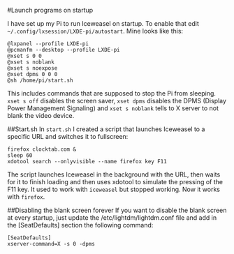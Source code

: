 #Launch programs on startup

I have set up my Pi to run Iceweasel on startup. To enable that edit 
`~/.config/lxsession/LXDE-pi/autostart`. Mine looks like this:

```
@lxpanel --profile LXDE-pi
@pcmanfm --desktop --profile LXDE-pi
@xset s 0 0
@xset s noblank
@xset s noexpose
@xset dpms 0 0 0
@sh /home/pi/start.sh
```

This includes commands that are supposed to stop the Pi from sleeping. `xset s off` disables the screen saver, 
`xset dpms` disables the DPMS (Display Power Management Signaling) and `xset s noblank` tells to X server to not 
blank the video device.

##Start.sh
In `start.sh` I created a script that launches Iceweasel to a specific URL and 
switches it to fullscreen:

```
firefox clocktab.com &
sleep 60
xdotool search --onlyvisible --name firefox key F11
```

The script launches Iceweasel in the background with the URL, then waits for it to 
finish loading and then uses xdotool to simulate the pressing of the F11 key.
It used to work with `iceweasel` but stopped working. Now it works with `firefox`.

##Disabling the blank screen forever
If you want to disable the blank screen at every startup, just update the /etc/lightdm/lightdm.conf file and add in the [SeatDefaults] section the following command:

```
[SeatDefaults]
xserver-command=X -s 0 -dpms
```
